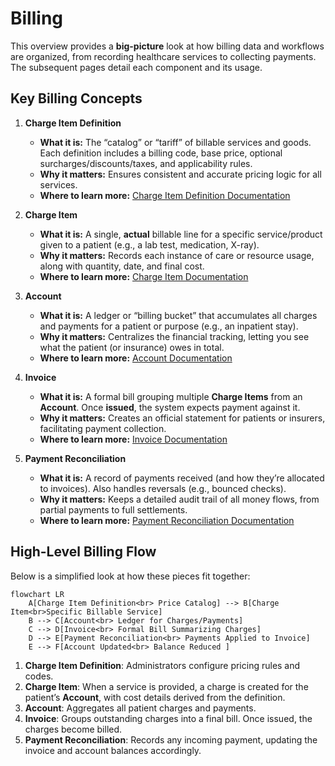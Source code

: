 # Billing

This overview provides a **big-picture** look at how billing data and workflows are organized, from recording healthcare services to collecting payments. The subsequent pages detail each component and its usage.

## Key Billing Concepts

1. **Charge Item Definition**  
   - **What it is:** The “catalog” or “tariff” of billable services and goods. Each definition includes a billing code, base price, optional surcharges/discounts/taxes, and applicability rules.  
   - **Why it matters:** Ensures consistent and accurate pricing logic for all services.  
   - **Where to learn more:** [Charge Item Definition Documentation](./ChargeItemDefinition)

2. **Charge Item**  
   - **What it is:** A single, **actual** billable line for a specific service/product given to a patient (e.g., a lab test, medication, X-ray).  
   - **Why it matters:** Records each instance of care or resource usage, along with quantity, date, and final cost.  
   - **Where to learn more:** [Charge Item Documentation](./ChargeItem)

3. **Account**  
   - **What it is:** A ledger or “billing bucket” that accumulates all charges and payments for a patient or purpose (e.g., an inpatient stay).  
   - **Why it matters:** Centralizes the financial tracking, letting you see what the patient (or insurance) owes in total.  
   - **Where to learn more:** [Account Documentation](./Account)

4. **Invoice**  
   - **What it is:** A formal bill grouping multiple **Charge Items** from an **Account**. Once **issued**, the system expects payment against it.  
   - **Why it matters:** Creates an official statement for patients or insurers, facilitating payment collection.  
   - **Where to learn more:** [Invoice Documentation](./Invoice)

5. **Payment Reconciliation**  
   - **What it is:** A record of payments received (and how they’re allocated to invoices). Also handles reversals (e.g., bounced checks).  
   - **Why it matters:** Keeps a detailed audit trail of all money flows, from partial payments to full settlements.  
   - **Where to learn more:** [Payment Reconciliation Documentation](./PaymentReconciliation)

## High-Level Billing Flow

Below is a simplified look at how these pieces fit together:

```mermaid
flowchart LR
    A[Charge Item Definition<br> Price Catalog] --> B[Charge Item<br>Specific Billable Service]
    B --> C[Account<br> Ledger for Charges/Payments]
    C --> D[Invoice<br> Formal Bill Summarizing Charges]
    D --> E[Payment Reconciliation<br> Payments Applied to Invoice]
    E --> F[Account Updated<br> Balance Reduced ]
```

1. **Charge Item Definition**: Administrators configure pricing rules and codes.  
2. **Charge Item**: When a service is provided, a charge is created for the patient’s **Account**, with cost details derived from the definition.  
3. **Account**: Aggregates all patient charges and payments.  
4. **Invoice**: Groups outstanding charges into a final bill. Once issued, the charges become billed.  
5. **Payment Reconciliation**: Records any incoming payment, updating the invoice and account balances accordingly.
